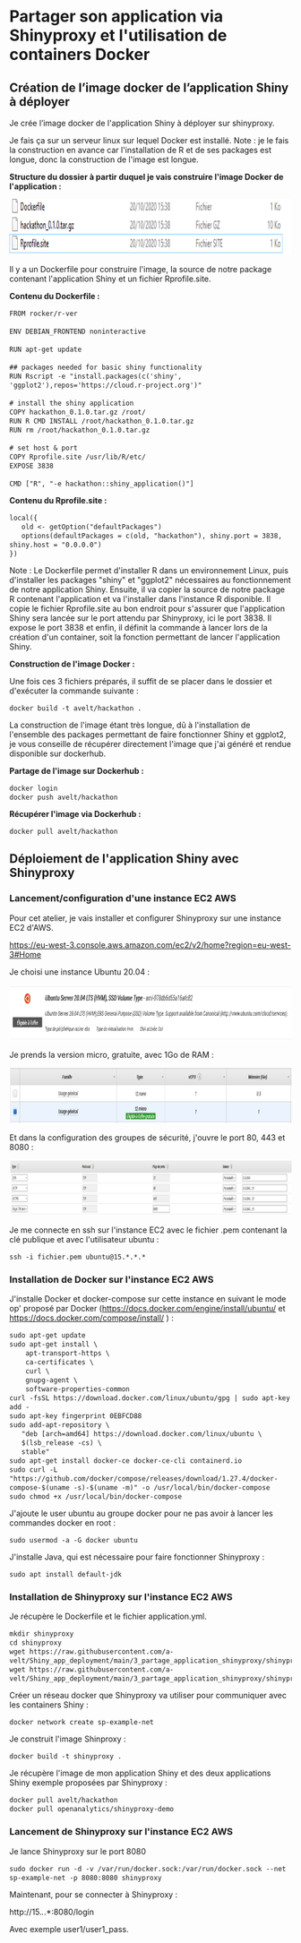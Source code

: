 # Partager son application via Shinyproxy et l'utilisation de containers Docker

## Création de l’image docker de l’application Shiny à déployer

Je crée l’image docker de l'application Shiny à déployer sur shinyproxy. 

Je fais ça sur un serveur linux sur lequel Docker est installé. Note : je le fais la construction en avance car l'installation de R et de ses packages est longue, donc la construction de l'image est longue.

**Structure du dossier à partir duquel je vais construire l'image Docker de l'application :**

<img src="https://github.com/a-velt/Shiny_app_deployment/blob/main/3_partage_application_shinyproxy/images/1.png" height="100">

Il y a un Dockerfile pour construire l'image, la source de notre package contenant l'application Shiny et un fichier Rprofile.site.

**Contenu du Dockerfile :**

```
FROM rocker/r-ver

ENV DEBIAN_FRONTEND noninteractive

RUN apt-get update

## packages needed for basic shiny functionality
RUN Rscript -e "install.packages(c('shiny', 'ggplot2'),repos='https://cloud.r-project.org')"

# install the shiny application
COPY hackathon_0.1.0.tar.gz /root/
RUN R CMD INSTALL /root/hackathon_0.1.0.tar.gz
RUN rm /root/hackathon_0.1.0.tar.gz

# set host & port
COPY Rprofile.site /usr/lib/R/etc/
EXPOSE 3838

CMD ["R", "-e hackathon::shiny_application()"]
```

**Contenu du Rprofile.site :**

```
local({
   old <- getOption("defaultPackages")
   options(defaultPackages = c(old, "hackathon"), shiny.port = 3838, shiny.host = "0.0.0.0")
})
```

Note : Le Dockerfile permet d'installer R dans un environnement Linux, puis d'installer les packages "shiny" et "ggplot2" nécessaires au fonctionnement de notre application Shiny. Ensuite, il va copier la source de notre package R contenant l'application et va l'installer dans l'instance R disponible. Il copie le fichier Rprofile.site au bon endroit pour s'assurer que l'application Shiny sera lancée sur le port attendu par Shinyproxy, ici le port 3838. Il expose le port 3838 et enfin, il définit la commande à lancer lors de la création d'un container, soit la fonction permettant de lancer l'application Shiny.

**Construction de l'image Docker :**

Une fois ces 3 fichiers préparés, il suffit de se placer dans le dossier et d'exécuter la commande suivante : 

```
docker build -t avelt/hackathon .  
```

La construction de l'image étant très longue, dû à l'installation de l'ensemble des packages permettant de faire fonctionner Shiny et ggplot2, je vous conseille de récupérer directement l'image que j'ai généré et rendue disponible sur dockerhub.

**Partage de l'image sur Dockerhub :**

```
docker login
docker push avelt/hackathon
```

**Récupérer l'image via Dockerhub :** 

```
docker pull avelt/hackathon
```

## Déploiement de l'application Shiny avec Shinyproxy

### Lancement/configuration d'une instance EC2 AWS

Pour cet atelier, je vais installer et configurer Shinyproxy sur une instance EC2 d'AWS.

https://eu-west-3.console.aws.amazon.com/ec2/v2/home?region=eu-west-3#Home

Je choisi une instance Ubuntu 20.04 :

<img src="https://github.com/a-velt/Shiny_app_deployment/blob/main/3_partage_application_shinyproxy/images/2.png" height="100">

Je prends la version micro, gratuite, avec 1Go de RAM :

<img src="https://github.com/a-velt/Shiny_app_deployment/blob/main/3_partage_application_shinyproxy/images/3.png" height="100">

Et dans la configuration des groupes de sécurité, j'ouvre le port 80, 443 et 8080 :

<img src="https://github.com/a-velt/Shiny_app_deployment/blob/main/3_partage_application_shinyproxy/images/4.png" height="100">

Je me connecte en ssh sur l'instance EC2 avec le fichier .pem contenant la clé publique et avec l'utilisateur ubuntu :

```
ssh -i fichier.pem ubuntu@15.*.*.* 
```

### Installation de Docker sur l'instance EC2 AWS

J'installe Docker et docker-compose sur cette instance en suivant le mode op' proposé par Docker (https://docs.docker.com/engine/install/ubuntu/ et https://docs.docker.com/compose/install/ ) : 

```
sudo apt-get update
sudo apt-get install \
    apt-transport-https \
    ca-certificates \
    curl \
    gnupg-agent \
    software-properties-common
curl -fsSL https://download.docker.com/linux/ubuntu/gpg | sudo apt-key add -
sudo apt-key fingerprint 0EBFCD88
sudo add-apt-repository \
   "deb [arch=amd64] https://download.docker.com/linux/ubuntu \
   $(lsb_release -cs) \
   stable"
sudo apt-get install docker-ce docker-ce-cli containerd.io
sudo curl -L "https://github.com/docker/compose/releases/download/1.27.4/docker-compose-$(uname -s)-$(uname -m)" -o /usr/local/bin/docker-compose
sudo chmod +x /usr/local/bin/docker-compose
```

J'ajoute le user ubuntu au groupe docker pour ne pas avoir à lancer les commandes docker en root :

```
sudo usermod -a -G docker ubuntu
```

J'installe Java, qui est nécessaire pour faire fonctionner Shinyproxy : 

```
sudo apt install default-jdk
```

### Installation de Shinyproxy sur l'instance EC2 AWS

Je récupère le Dockerfile et le fichier application.yml.

```
mkdir shinyproxy
cd shinyproxy
wget https://raw.githubusercontent.com/a-velt/Shiny_app_deployment/main/3_partage_application_shinyproxy/shinyproxy/Dockerfile
wget https://raw.githubusercontent.com/a-velt/Shiny_app_deployment/main/3_partage_application_shinyproxy/shinyproxy/application.yml
```

Créer un réseau docker que Shinyproxy va utiliser pour communiquer avec les containers Shiny :

```
docker network create sp-example-net
```

Je construit l'image Shinproxy :

```
docker build -t shinyproxy .
```

Je récupère l'image de mon application Shiny et des deux applications Shiny exemple proposées par Shinyproxy :

```
docker pull avelt/hackathon
docker pull openanalytics/shinyproxy-demo
```

### Lancement de Shinyproxy sur l'instance EC2 AWS

Je lance Shinyproxy sur le port 8080

```
sudo docker run -d -v /var/run/docker.sock:/var/run/docker.sock --net sp-example-net -p 8080:8080 shinyproxy
```

Maintenant, pour se connecter à Shinyproxy : 

http://15.*.*.*:8080/login


Avec exemple user1/user1_pass.












